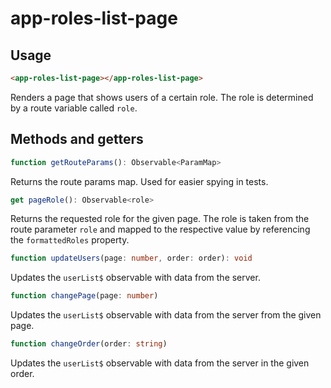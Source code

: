 # app-roles-list-page

## Usage
```html
<app-roles-list-page></app-roles-list-page>
```

Renders a page that shows users of a certain role. The role is determined by a route variable called ``role``. 

## Methods and getters
```typescript
function getRouteParams(): Observable<ParamMap>
```
Returns the route params map. Used for easier spying in tests.

```typescript
get pageRole(): Observable<role>
```
Returns the requested role for the given page. The role is taken from the route parameter ``role`` and mapped to the respective value by referencing the ``formattedRoles`` property.

```typescript
function updateUsers(page: number, order: order): void
```
Updates the ``userList$`` observable with data from the server.


```typescript
function changePage(page: number)
```
Updates the ``userList$`` observable with data from the server from the given page.

```typescript
function changeOrder(order: string)
```
Updates the ``userList$`` observable with data from the server in the given order.